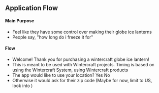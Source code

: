 ## Application Flow

#### Main Purpose
* Feel like they have some control over making their globe ice lanterns
* People say, "how long do i freeze it for"


#### Flow
* Welcome! Thank you for purchasing a wintercraft globe ice lantern!
* This is meant to be used with Wintercraft projects. Timing is based on using the Wintercraft System, using Wintercraft products
* The app would like to use your location? Yes No
* Otherwise it would ask for their zip code (Maybe for now, limit to US, look into )